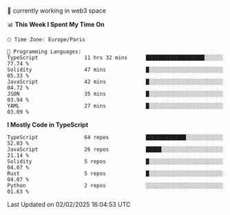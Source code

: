 🔭 currently working in web3 space

<!--START_SECTION:waka-->
📊 **This Week I Spent My Time On** 

```text
🕑︎ Time Zone: Europe/Paris

💬 Programming Languages: 
TypeScript               11 hrs 32 mins      ███████████████████░░░░░░   77.74 % 
Solidity                 47 mins             █░░░░░░░░░░░░░░░░░░░░░░░░   05.33 % 
JavaScript               42 mins             █░░░░░░░░░░░░░░░░░░░░░░░░   04.72 % 
JSON                     35 mins             █░░░░░░░░░░░░░░░░░░░░░░░░   03.94 % 
YAML                     27 mins             █░░░░░░░░░░░░░░░░░░░░░░░░   03.09 % 
```

**I Mostly Code in TypeScript** 

```text
TypeScript               64 repos            █████████████░░░░░░░░░░░░   52.03 % 
JavaScript               26 repos            █████░░░░░░░░░░░░░░░░░░░░   21.14 % 
Solidity                 5 repos             █░░░░░░░░░░░░░░░░░░░░░░░░   04.07 % 
Rust                     5 repos             █░░░░░░░░░░░░░░░░░░░░░░░░   04.07 % 
Python                   2 repos             ░░░░░░░░░░░░░░░░░░░░░░░░░   01.63 % 
```




 Last Updated on 02/02/2025 16:04:53 UTC
<!--END_SECTION:waka-->
